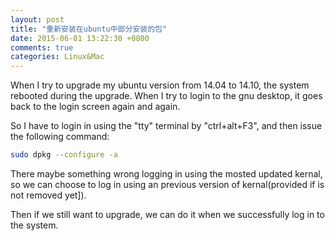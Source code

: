 ```yaml
---
layout: post
title: "重新安装在ubuntu中部分安装的包"
date: 2015-06-01 13:22:30 +0800
comments: true
categories: Linux&Mac
---
```

When I try to upgrade my ubuntu version from 14.04 to 14.10, the system rebooted during the upgrade. When I try to login to the gnu desktop, it goes back to the login screen again and again.

So I have to login in using the "tty" terminal by "ctrl+alt+F3", and then issue the following command:

```bash
sudo dpkg --configure -a
```

There maybe something wrong logging in using the mosted updated kernal, so we can choose to log in using an previous version of kernal(provided if is not removed yet]).

Then if we still want to upgrade, we can do it when we successfully log in to the system.


